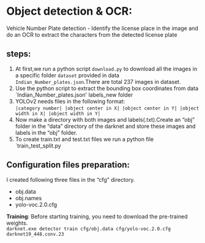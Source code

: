 # Object detection & OCR:
Vehicle Number Plate detection -  Identify the license place in the image and do an OCR to extract the characters from the detected license plate

## steps:
1. At first,we run a python script `download.py` to download all the images in a specific folder `dataset` provided in data `Indian_Number_plates.json`.There are total 237 images in dataset. 
1. Use the python script to extract the bounding box coordinates from data `Indian_Number_plates.json' labels_new folder
1. YOLOv2 needs files in the following format:</br>
  `|category number| |object center in X| |object center in Y| |object width in X| |object width in Y|`
1. Now make a directory with both images and labels(.txt).Create an “obj” folder in the “data” directory of the darknet and store these images and labels in the “obj” folder.
1. To create train.txt and test.txt files we run a python file `train_test_split.py

## Configuration files preparation:
I created following three files in the “cfg” directory.

- obj.data
- obj.names
- yolo-voc.2.0.cfg


**Training**:
Before starting training, you need to download the pre-trained weights.<br/>
`darknet.exe detector train cfg/obj.data cfg/yolo-voc.2.0.cfg darknet19_448.conv.23`
  
  
  
